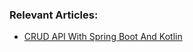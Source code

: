 ### Relevant Articles:
- [CRUD API With Spring Boot And Kotlin](https://www.baeldung.com/kotlin/spring-boot-crud-api)
